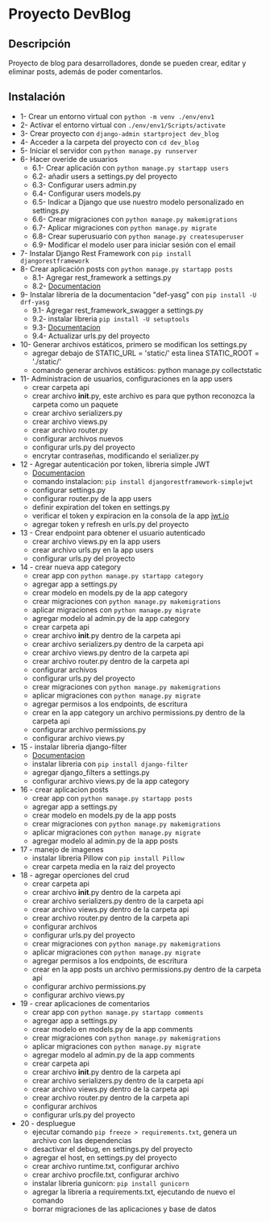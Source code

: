# Proyecto DevBlog

## Descripción
Proyecto de blog para desarrolladores, donde se pueden crear, editar y eliminar posts, además de poder comentarlos.

## Instalación

* 1- Crear un entorno virtual con `python -m venv ./env/env1`
* 2- Activar el entorno virtual con `./env/env1/Scripts/activate`
* 3- Crear proyecto con `django-admin startproject dev_blog`
* 4- Acceder a la carpeta del proyecto con `cd dev_blog`
* 5- Iniciar el servidor con `python manage.py runserver`
* 6- Hacer overide de usuarios
    - 6.1- Crear aplicación con `python manage.py startapp users`
    - 6.2- añadir users a settings.py del proyecto
    - 6.3- Configurar users admin.py
    - 6.4- Configurar users  models.py
    - 6.5- Indicar a Django que use nuestro modelo personalizado en settings.py
    - 6.6- Crear migraciones con `python manage.py makemigrations`
    - 6.7- Aplicar migraciones con `python manage.py migrate`
    - 6.8- Crear superusuario con `python manage.py createsuperuser`
    - 6.9- Modificar el modelo user para iniciar sesión con el email
* 7- Instalar Django Rest Framework con `pip install djangorestframework`
* 8- Crear aplicación posts con `python manage.py startapp posts`
    - 8.1- Agregar rest_framework a settings.py
    - 8.2- [Documentacion](https://www.django-rest-framework.org/)
* 9- Instalar libreria de la documentacion "def-yasg" con `pip install -U drf-yasg`
    - 9.1- Agregar rest_framework_swagger a settings.py
    - 9.2- instalar libreria `pip install -U setuptools`
    - 9.3- [Documentacion](https://drf-yasg.readthedocs.io/en/stable/readme.html#installation)
    - 9.4- Actualizar urls.py del proyecto
* 10- Generar archivos estáticos, primero se modifican los settings.py
    - agregar debajo de STATIC_URL = 'static/' esta linea STATIC_ROOT = './static/'
    - comando generar archivos estáticos: python manage.py collectstatic
* 11- Administracion de usuarios, configuraciones en la app users
    - crear carpeta api
    - crear archivo __init__.py, este archivo es para que python reconozca la carpeta como un paquete
    - crear archivo serializers.py
    - crear archivo views.py
    - crear archivo router.py
    - configurar archivos nuevos
    - configurar urls.py del proyecto
    - encrytar contraseñas, modificando el serializer.py
* 12 - Agregar autenticación por token, libreria simple JWT
    - [Documentacion](https://django-rest-framework-simplejwt.readthedocs.io/en/latest/getting_started.html)
    - comando instalacion: `pip install djangorestframework-simplejwt`
    - configurar settings.py
    - configurar router.py de la app users
    - definir expiration del token en settings.py
    - verificar el token y expiracion en la consola de la app [jwt.io](https://jwt.io/)
    - agregar token y refresh en urls.py del proyecto
* 13 - Crear endpoint para obtener el usuario autenticado
    - crear archivo views.py en la app users
    - crear archivo urls.py en la app users
    - configurar urls.py del proyecto
* 14 - crear nueva app category
    - crear app con `python manage.py startapp category`
    - agregar app a settings.py
    - crear modelo en models.py de la app category
    - crear migraciones con `python manage.py makemigrations`
    - aplicar migraciones con `python manage.py migrate`
    - agregar modelo al admin.py de la app category
    - crear carpeta api
    - crear archivo __init__.py dentro de la carpeta api
    - crear archivo serializers.py dentro de la carpeta api
    - crear archivo views.py dentro de la carpeta api
    - crear archivo router.py dentro de la carpeta api
    - configurar archivos
    - configurar urls.py del proyecto
    - crear migraciones con `python manage.py makemigrations`
    - aplicar migraciones con `python manage.py migrate`
    - agregar permisos a los endpoints, de escritura
    - crear en la app category un archivo permissions.py dentro de la carpeta api
    - configurar archivo permissions.py
    - configurar archivo views.py
* 15 - instalar libreria django-filter
    - [Documentacion](https://django-filter.readthedocs.io/en/stable/guide/rest_framework.html)
    - instalar libreria con `pip install django-filter`
    - agregar django_filters a settings.py
    - configurar archivo views.py de la app category
* 16 - crear aplicacion posts
    - crear app con `python manage.py startapp posts`
    - agregar app a settings.py
    - crear modelo en models.py de la app posts
    - crear migraciones con `python manage.py makemigrations`
    - aplicar migraciones con `python manage.py migrate`
    - agregar modelo al admin.py de la app posts
* 17 - manejo de imagenes 
    - instalar libreria Pillow con `pip install Pillow`
    - crear carpeta media en la raiz del proyecto
* 18 - agregar operciones del crud
    - crear carpeta api
    - crear archivo __init__.py dentro de la carpeta api
    - crear archivo serializers.py dentro de la carpeta api
    - crear archivo views.py dentro de la carpeta api
    - crear archivo router.py dentro de la carpeta api
    - configurar archivos
    - configurar urls.py del proyecto
    - crear migraciones con `python manage.py makemigrations`
    - aplicar migraciones con `python manage.py migrate`
    - agregar permisos a los endpoints, de escritura
    - crear en la app posts un archivo permissions.py dentro de la carpeta api
    - configurar archivo permissions.py
    - configurar archivo views.py
* 19 - crear aplicaciones de comentarios
    - crear app con `python manage.py startapp comments`
    - agregar app a settings.py
    - crear modelo en models.py de la app comments
    - crear migraciones con `python manage.py makemigrations`
    - aplicar migraciones con `python manage.py migrate`
    - agregar modelo al admin.py de la app comments
    - crear carpeta api
    - crear archivo __init__.py dentro de la carpeta api
    - crear archivo serializers.py dentro de la carpeta api
    - crear archivo views.py dentro de la carpeta api
    - crear archivo router.py dentro de la carpeta api
    - configurar archivos
    - configurar urls.py del proyecto
* 20 - despluegue
    - ejecutar comando ```pip freeze > requirements.txt```, genera un archivo con las dependencias
    - desactivar el debug, en settings.py del proyecto
    - agregar el host, en settings.py del proyecto
    - crear archivo runtime.txt, configurar archivo
    - crear archivo procfile.txt, configurar archivo
    - instalar libreria gunicorn: ```pip install gunicorn```
    - agregar la libreria a requirements.txt, ejecutando de nuevo el comando
    - borrar migraciones de las aplicaciones y base de datos
        



